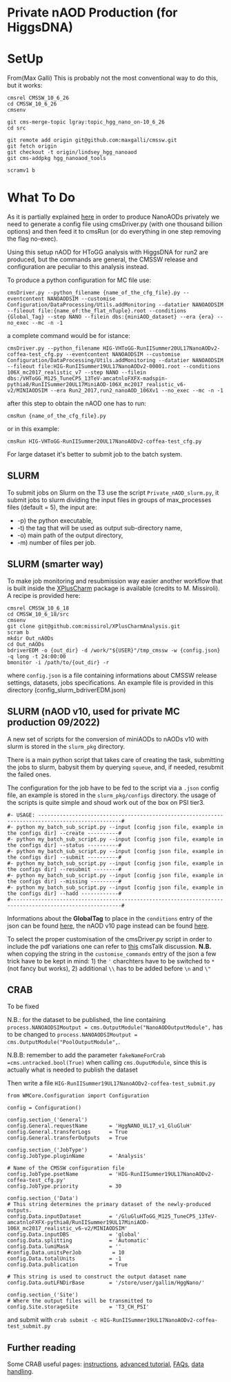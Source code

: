 # Private nAOD Production (for HiggsDNA)

# SetUp
From(Max Galli)
This is probably not the most conventional way to do this, but it works:
```
cmsrel CMSSW_10_6_26
cd CMSSW_10_6_26
cmsenv

git cms-merge-topic lgray:topic_hgg_nano_on-10_6_26
cd src

git remote add origin git@github.com:maxgalli/cmssw.git
git fetch origin
git checkout -t origin/lindsey_hgg_nanoaod
git cms-addpkg hgg_nanoaod_tools

scramv1 b
```

# What To Do

As it is partially explained [here](https://twiki.cern.ch/twiki/bin/view/Sandbox/NanoAODProduction) in order to produce NanoAODs privately we need to generate a config file using cmsDriver.py (with one thousand billion options) and then feed it to cmsRun (or do everything in one step removing the flag no-exec).

Using this setup nAOD for HToGG analysis with HiggsDNA for run2 are produced, but the commands are general, the CMSSW release and configuration are peculiar to this analysis instead.

To produce a python configuration for MC file use:
```
cmsDriver.py --python_filename {name_of_the_cfg_file}.py --eventcontent NANOAODSIM --customise Configuration/DataProcessing/Utils.addMonitoring --datatier NANOAODSIM --fileout file:{name_of:the_flat_nTuple}.root --conditions {Global_Tag} --step NANO --filein dbs:{miniAOD_dataset} --era {era} --no_exec --mc -n -1
```
a complete command would be for istance:
```
cmsDriver.py --python_filename HIG-VHToGG-RunIISummer20UL17NanoAODv2-coffea-test_cfg.py --eventcontent NANOAODSIM --customise Configuration/DataProcessing/Utils.addMonitoring --datatier NANOAODSIM --fileout file:HIG-RunIISummer19UL17NanoAODv2-00001.root --conditions 106X_mc2017_realistic_v7 --step NANO --filein dbs:/VHToGG_M125_TuneCP5_13TeV-amcatnloFXFX-madspin-pythia8/RunIISummer20UL17MiniAOD-106X_mc2017_realistic_v6-v2/MINIAODSIM --era Run2_2017,run2_nanoAOD_106Xv1 --no_exec --mc -n -1
```
after this step to obtain the nAOD one has to run:
```
cmsRun {name_of_the_cfg_file}.py
```
or in this example:
```
cmsRun HIG-VHToGG-RunIISummer20UL17NanoAODv2-coffea-test_cfg.py
```
For large dataset it's better to submit job to the batch system. 

## SLURM
To submit jobs on Slurm on the T3 use the script `Private_nAOD_slurm.py`, it submit jobs to slurm dividing the input files in groups of max_processes files (default = 5), the input are:
* -p) the python executable, 
* -t) the tag that will be used as output sub-directory name, 
* -o) main path of the output directory,
* -m) number of files per job.

## SLURM (smarter way)
To make job monitoring and resubmission way easier another workflow that is built inside the [XPlusCharm](https://github.com/missirol/XPlusCharmAnalysis) package is available (credits to M. Missiroli).
A recipe is provided here:
```
cmsrel CMSSW_10_6_18
cd CMSSW_10_6_18/src
cmsenv
git clone git@github.com:missirol/XPlusCharmAnalysis.git
scram b
mkdir Out_nAODs
cd Out_nAODs
bdriverEDM -o {out_dir} -d /work/"${USER}"/tmp_cmssw -w {config.json} -q long -t 24:00:00
bmonitor -i /path/to/{out_dir} -r 
```
where `config.json` is a file containing informations about CMSSW release settings, datasets, jobs specifications. 
An example file is provided in this directory (config_slurm_bdriverEDM.json)

## SLURM (nAOD v10, used for private MC production 09/2022)
A new set of scripts for the conversion of miniAODs to nAODs v10 with slurm is stored in the `slurm_pkg` directory. 

There is a main python script that takes care of creating the task, submitting the jobs to slurm, babysit them by querying `squeue`, and, if needed, resubmit the failed ones. 

The configuration for the job have to be fed to the script via a `.json` config file, an example is stored in the `slurm_pkg/configs` directory. the usage of the scripts is quite simple and shoud work out of the box on PSI tier3.
```
#- USAGE: -------------------------------------------------------------------------------------------------#
#- python my_batch_sub_script.py --input [config json file, example in the configs dir] --create ----------#
#- python my_batch_sub_script.py --input [config json file, example in the configs dir] --status ----------#
#- python my_batch_sub_script.py --input [config json file, example in the configs dir] --submit ----------#
#- python my_batch_sub_script.py --input [config json file, example in the configs dir] --resubmit --------#
#- python my_batch_sub_script.py --input [config json file, example in the configs dir] --missing ---------#
#- python my_batch_sub_script.py --input [config json file, example in the configs dir] --hadd ------------#
#----------------------------------------------------------------------------------------------------------#
```
Informations about the **GlobalTag** to place in the `conditions` entry of the json can be found [here](https://github.com/cms-sw/cmssw/blob/CMSSW_12_4_8/Configuration/AlCa/python/autoCond.py), the nAOD v10 page instead can be found [here](https://gitlab.cern.ch/cms-nanoAOD/nanoaod-doc/-/wikis/Releases/NanoAODv10). 

To select the proper customisation of the cmsDriver.py script in order to include the pdf variations one can refer to [this](https://cms-talk.web.cern.ch/t/validate-requests-with-store-rwgt-info-false-in-gridpacks/12417/15?u=tbevilac) cmsTalk discussion. **N.B.** when copying the string in the `customise_commands` entry of the json a few trick have to be kept in mind: 1) the `'` charchters have to be switched to `*` (not fancy but works), 2) additional `\\` has to be added before `\n` and `\"` 
## CRAB

To be fixed

N.B.: for the dataset to be published, the line containing `process.NANOAODSIMoutput = cms.OutputModule("NanoAODOutputModule",` has to be changed to `process.NANOAODSIMoutput = cms.OutputModule("PoolOutputModule",`.

N.B.B: remember to add the parameter `fakeNameForCrab =cms.untracked.bool(True)` when calling `cms.OuputModule`, since this is actually what is needed to publish the dataset

Then write a file `HIG-RunIISummer19UL17NanoAODv2-coffea-test_submit.py`

```
from WMCore.Configuration import Configuration

config = Configuration()

config.section_('General')
config.General.requestName       = 'HggNANO_UL17_v1_GluGluH'
config.General.transferLogs      = True
config.General.transferOutputs   = True

config.section_('JobType')
config.JobType.pluginName        = 'Analysis'

# Name of the CMSSW configuration file
config.JobType.psetName          = 'HIG-RunIISummer19UL17NanoAODv2-coffea-test_cfg.py'
config.JobType.priority          = 30

config.section_('Data')
# This string determines the primary dataset of the newly-produced outputs.
config.Data.inputDataset         = '/GluGluHToGG_M125_TuneCP5_13TeV-amcatnloFXFX-pythia8/RunIISummer19UL17MiniAOD-106X_mc2017_realistic_v6-v2/MINIAODSIM'
config.Data.inputDBS             = 'global'
config.Data.splitting            = 'Automatic'
config.Data.lumiMask             = ''
#config.Data.unitsPerJob          = 10
config.Data.totalUnits           = -1
config.Data.publication          = True

# This string is used to construct the output dataset name
config.Data.outLFNDirBase        = '/store/user/gallim/HggNano/'

config.section_('Site')
# Where the output files will be transmitted to
config.Site.storageSite          = 'T3_CH_PSI'
```
and submit with `crab submit -c HIG-RunIISummer19UL17NanoAODv2-coffea-test_submit.py`

## Further reading

Some CRAB useful pages: [instructions](https://twiki.cern.ch/twiki/bin/view/CMSPublic/WorkBookCRAB3Tutorial), [advanced tutorial](https://twiki.cern.ch/twiki/bin/view/CMSPublic/CRAB3AdvancedTutorial), [FAQs](https://twiki.cern.ch/twiki/bin/view/CMSPublic/CRAB3FAQ#crab_submit_fails_with_Task_coul), [data handling](https://twiki.cern.ch/twiki/bin/view/CMSPublic/Crab3DataHandling#Publication_in_DBS).









